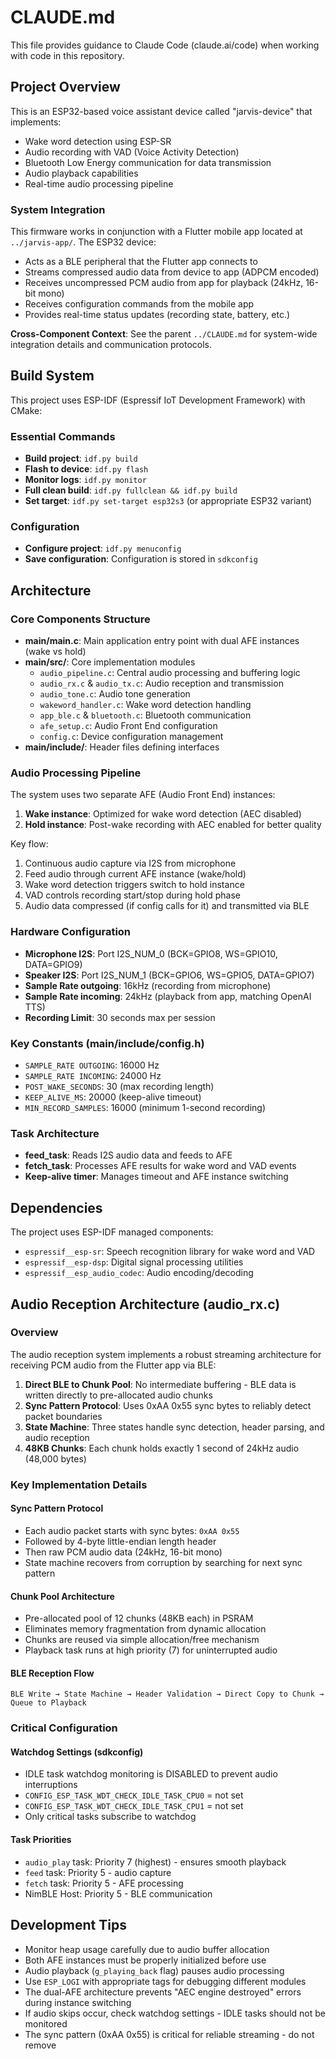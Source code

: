 # CLAUDE.md

This file provides guidance to Claude Code (claude.ai/code) when working with code in this repository.

## Project Overview
This is an ESP32-based voice assistant device called "jarvis-device" that implements:
- Wake word detection using ESP-SR
- Audio recording with VAD (Voice Activity Detection) 
- Bluetooth Low Energy communication for data transmission
- Audio playback capabilities
- Real-time audio processing pipeline

### System Integration
This firmware works in conjunction with a Flutter mobile app located at `../jarvis-app/`. The ESP32 device:
- Acts as a BLE peripheral that the Flutter app connects to
- Streams compressed audio data from device to app (ADPCM encoded)
- Receives uncompressed PCM audio from app for playback (24kHz, 16-bit mono)
- Receives configuration commands from the mobile app
- Provides real-time status updates (recording state, battery, etc.)

**Cross-Component Context**: See the parent `../CLAUDE.md` for system-wide integration details and communication protocols.

## Build System
This project uses ESP-IDF (Espressif IoT Development Framework) with CMake:

### Essential Commands
- **Build project**: `idf.py build`
- **Flash to device**: `idf.py flash`
- **Monitor logs**: `idf.py monitor` 
- **Full clean build**: `idf.py fullclean && idf.py build`
- **Set target**: `idf.py set-target esp32s3` (or appropriate ESP32 variant)

### Configuration
- **Configure project**: `idf.py menuconfig`
- **Save configuration**: Configuration is stored in `sdkconfig`

## Architecture

### Core Components Structure
- **main/main.c**: Main application entry point with dual AFE instances (wake vs hold)
- **main/src/**: Core implementation modules
  - `audio_pipeline.c`: Central audio processing and buffering logic
  - `audio_rx.c` & `audio_tx.c`: Audio reception and transmission
  - `audio_tone.c`: Audio tone generation
  - `wakeword_handler.c`: Wake word detection handling
  - `app_ble.c` & `bluetooth.c`: Bluetooth communication
  - `afe_setup.c`: Audio Front End configuration
  - `config.c`: Device configuration management
- **main/include/**: Header files defining interfaces

### Audio Processing Pipeline
The system uses two separate AFE (Audio Front End) instances:
1. **Wake instance**: Optimized for wake word detection (AEC disabled)
2. **Hold instance**: Post-wake recording with AEC enabled for better quality

Key flow:
1. Continuous audio capture via I2S from microphone
2. Feed audio through current AFE instance (wake/hold)
3. Wake word detection triggers switch to hold instance
4. VAD controls recording start/stop during hold phase
5. Audio data compressed (if config calls for it) and transmitted via BLE

### Hardware Configuration
- **Microphone I2S**: Port I2S_NUM_0 (BCK=GPIO8, WS=GPIO10, DATA=GPIO9)  
- **Speaker I2S**: Port I2S_NUM_1 (BCK=GPIO6, WS=GPIO5, DATA=GPIO7)
- **Sample Rate outgoing**: 16kHz (recording from microphone)
- **Sample Rate incoming**: 24kHz (playback from app, matching OpenAI TTS)
- **Recording Limit**: 30 seconds max per session

### Key Constants (main/include/config.h)
- `SAMPLE_RATE OUTGOING`: 16000 Hz
- `SAMPLE_RATE INCOMING`: 24000 Hz
- `POST_WAKE_SECONDS`: 30 (max recording length)
- `KEEP_ALIVE_MS`: 20000 (keep-alive timeout)
- `MIN_RECORD_SAMPLES`: 16000 (minimum 1-second recording)

### Task Architecture
- **feed_task**: Reads I2S audio data and feeds to AFE
- **fetch_task**: Processes AFE results for wake word and VAD events
- **Keep-alive timer**: Manages timeout and AFE instance switching

## Dependencies
The project uses ESP-IDF managed components:
- `espressif__esp-sr`: Speech recognition library for wake word and VAD
- `espressif__esp-dsp`: Digital signal processing utilities  
- `espressif__esp_audio_codec`: Audio encoding/decoding

## Audio Reception Architecture (audio_rx.c)

### Overview
The audio reception system implements a robust streaming architecture for receiving PCM audio from the Flutter app via BLE:

1. **Direct BLE to Chunk Pool**: No intermediate buffering - BLE data is written directly to pre-allocated audio chunks
2. **Sync Pattern Protocol**: Uses 0xAA 0x55 sync bytes to reliably detect packet boundaries
3. **State Machine**: Three states handle sync detection, header parsing, and audio reception
4. **48KB Chunks**: Each chunk holds exactly 1 second of 24kHz audio (48,000 bytes)

### Key Implementation Details

#### Sync Pattern Protocol
- Each audio packet starts with sync bytes: `0xAA 0x55`
- Followed by 4-byte little-endian length header
- Then raw PCM audio data (24kHz, 16-bit mono)
- State machine recovers from corruption by searching for next sync pattern

#### Chunk Pool Architecture
- Pre-allocated pool of 12 chunks (48KB each) in PSRAM
- Eliminates memory fragmentation from dynamic allocation
- Chunks are reused via simple allocation/free mechanism
- Playback task runs at high priority (7) for uninterrupted audio

#### BLE Reception Flow
```
BLE Write → State Machine → Header Validation → Direct Copy to Chunk → Queue to Playback
```

### Critical Configuration

#### Watchdog Settings (sdkconfig)
- IDLE task watchdog monitoring is DISABLED to prevent audio interruptions
- `CONFIG_ESP_TASK_WDT_CHECK_IDLE_TASK_CPU0` = not set
- `CONFIG_ESP_TASK_WDT_CHECK_IDLE_TASK_CPU1` = not set
- Only critical tasks subscribe to watchdog

#### Task Priorities
- `audio_play` task: Priority 7 (highest) - ensures smooth playback
- `feed` task: Priority 5 - audio capture
- `fetch` task: Priority 5 - AFE processing
- NimBLE Host: Priority 5 - BLE communication

## Development Tips
- Monitor heap usage carefully due to audio buffer allocation
- Both AFE instances must be properly initialized before use
- Audio playback (`g_playing_back` flag) pauses audio processing
- Use `ESP_LOGI` with appropriate tags for debugging different modules
- The dual-AFE architecture prevents "AEC engine destroyed" errors during instance switching
- If audio skips occur, check watchdog settings - IDLE tasks should not be monitored
- The sync pattern (0xAA 0x55) is critical for reliable streaming - do not remove